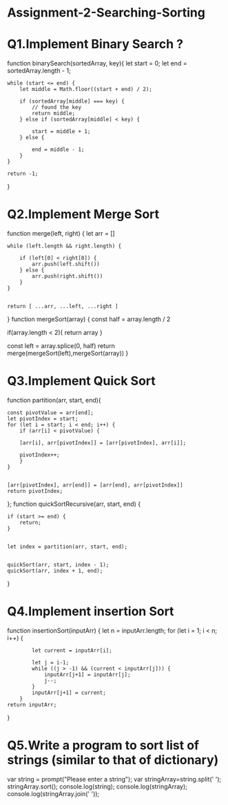 # Assignment-2-Searching-Sorting

# Q1.Implement Binary Search ?
function binarySearch(sortedArray, key){
    let start = 0;
    let end = sortedArray.length - 1;

    while (start <= end) {
        let middle = Math.floor((start + end) / 2);

        if (sortedArray[middle] === key) {
            // found the key
            return middle;
        } else if (sortedArray[middle] < key) {
            
            start = middle + 1;
        } else {
            
            end = middle - 1;
        }
    }
	
    return -1;
}

# Q2.Implement Merge Sort
function merge(left, right) {
    let arr = []
   
    while (left.length && right.length) {
        
        if (left[0] < right[0]) {
            arr.push(left.shift())  
        } else {
            arr.push(right.shift()) 
        }
    }
    
    
    return [ ...arr, ...left, ...right ]
}
function mergeSort(array) {
  const half = array.length / 2
  
  
  if(array.length < 2){
    return array 
  }
  
  const left = array.splice(0, half)
  return merge(mergeSort(left),mergeSort(array))
}

# Q3.Implement Quick Sort
function partition(arr, start, end){
   
    const pivotValue = arr[end];
    let pivotIndex = start; 
    for (let i = start; i < end; i++) {
        if (arr[i] < pivotValue) {
        
        [arr[i], arr[pivotIndex]] = [arr[pivotIndex], arr[i]];
        
        pivotIndex++;
        }
    }
    
    
    [arr[pivotIndex], arr[end]] = [arr[end], arr[pivotIndex]] 
    return pivotIndex;
};
function quickSortRecursive(arr, start, end) {
    
    if (start >= end) {
        return;
    }
    

    let index = partition(arr, start, end);
    
    
    quickSort(arr, start, index - 1);
    quickSort(arr, index + 1, end);
}

# Q4.Implement insertion Sort
function insertionSort(inputArr) {
    let n = inputArr.length;
        for (let i = 1; i < n; i++) {
            
            let current = inputArr[i];
            
            let j = i-1; 
            while ((j > -1) && (current < inputArr[j])) {
                inputArr[j+1] = inputArr[j];
                j--;
            }
            inputArr[j+1] = current;
        }
    return inputArr;
}

# Q5.Write a program to sort list of strings (similar to that of dictionary)

var string = prompt("Please enter a string");
var stringArray=string.split(' ');
stringArray.sort();
console.log(string);
console.log(stringArray);
console.log(stringArray.join(' '));
